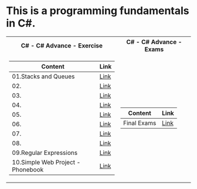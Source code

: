  <h1>This is a programming fundamentals in C#.</h1>


<table>

<tr>
  <th>C# - C# Advance - Exercise </th>
  <th>C# - C# Advance - Exams </th>
</tr>

<tr>

<td>

| **Content**                                                            | **Link**                                                   |
| --------------------------------------------------------------------- | ---------------------------------------------------------- |
| <a> 01.Stacks and Queues </a>  | <a href="https://github.com/Argatski/SoftUni/tree/main/04.C%23%20Advanced/Exercise/01.StacksAndQueus"> Link</a> |
| <a> 02. </a>   | <a href=""> Link</a> |
| <a> 03. </a>   | <a href=""> Link</a> |
| <a> 04. </a>   | <a href=""> Link</a> |
| <a> 05. </a>   | <a href=""> Link</a> |
| <a> 06. </a>   | <a href=""> Link</a> |
| <a> 07. </a>   | <a href=""> Link</a> |
| <a> 08. </a>   | <a href=""> Link</a> |
| <a> 09.Regular Expressions </a>        | <a href="https://github.com/Argatski/SoftUni/tree/main/02.ProgrammingFundamentals/Exercise/09.RegularExpressions"> Link</a> |
| <a> 10.Simple Web Project - Phonebook </a>  | <a href="https://github.com/Argatski/SoftUni/tree/main/02.ProgrammingFundamentals/Exercise/10.WebPhonebook-Basic"> Link</a> |

</td>
<td>

| **Content**                                                            | **Link**                                                   |
| --------------------------------------------------------------------- | ---------------------------------------------------------- |
| <a> Final Exams </a>   | <a href="https://github.com/Argatski/SoftUni/tree/main/04.C%23%20Advanced/Exams"> Link</a> |


</td>

